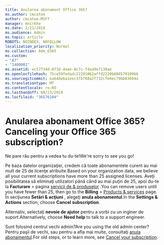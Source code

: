 ```yaml
---
title: Anularea abonament Office 365?
ms.author: cmcatee
author: cmcatee-MSFT
manager: mnirkhe
ms.date: 2/21/2018
ms.audience: Admin
ms.topic: article
ROBOTS: NOINDEX, NOFOLLOW
localization_priority: Normal
ms.collection: Adm_O365
ms.custom:
- "87"
- "1400001"
ms.assetid: ec57734d-073d-4aee-8c7c-f4aa9e7130ae
ms.openlocfilehash: 75ce59fedadc22291062affd2220b08057910966
ms.sourcegitcommit: ea64deba1eec3fb768a2f732cfe0ec79bb03694a
ms.translationtype: MT
ms.contentlocale: ro-RO
ms.lasthandoff: 08/23/2019
ms.locfileid: "36576104"
---
```

# <a name="canceling-your-office-365-subscription"></a><span data-ttu-id="b8d01-102">Anularea abonament Office 365?</span><span class="sxs-lookup"><span data-stu-id="b8d01-102">Canceling your Office 365 subscription?</span></span>

<span data-ttu-id="b8d01-103">Ne pare rău pentru a vedea tu du-te!</span><span class="sxs-lookup"><span data-stu-id="b8d01-103">We're sorry to see you go!</span></span>
  
<span data-ttu-id="b8d01-104">Pe baza datelor organizaţiei, credem că toate abonamentele curent au mai mult de 25 de licenţe atribuite.</span><span class="sxs-lookup"><span data-stu-id="b8d01-104">Based on your organization data, we believe all your current subscriptions have more than 25 assigned licenses.</span></span> <span data-ttu-id="b8d01-105">Aveţi posibilitatea să eliminaţi utilizatori până când au mai puţin de 25, apoi du-te la **Facturare** \> pagina [servicii de & produselor](https://go.microsoft.com/fwlink/p/?linkid=842054) .</span><span class="sxs-lookup"><span data-stu-id="b8d01-105">You can remove users until you have fewer than 25, then go to the **Billing** \> [Products & services](https://go.microsoft.com/fwlink/p/?linkid=842054) page.</span></span> <span data-ttu-id="b8d01-106">În secţiunea **Setări & acţiuni** , alegeţi **anula abonamentul**.</span><span class="sxs-lookup"><span data-stu-id="b8d01-106">In the **Settings & Actions** section, choose **Cancel subscription**.</span></span>
  
<span data-ttu-id="b8d01-107">Alternativ, selectaţi **nevoie de ajutor** pentru a vorbi cu un inginer de suport.</span><span class="sxs-lookup"><span data-stu-id="b8d01-107">Alternatively, choose **Need help** to talk to a support engineer.</span></span>
  
<span data-ttu-id="b8d01-108">Sunt folosind centrul vechi admin?</span><span class="sxs-lookup"><span data-stu-id="b8d01-108">Are you using the old admin center?</span></span> <span data-ttu-id="b8d01-109">Pentru paşii de vechi, sau pentru a afla mai multe, consultaţi [anula abonamentul](https://docs.microsoft.com/office365/admin/subscriptions-and-billing/cancel-your-subscription).</span><span class="sxs-lookup"><span data-stu-id="b8d01-109">For old steps, or to learn more, see [Cancel your subscription](https://docs.microsoft.com/office365/admin/subscriptions-and-billing/cancel-your-subscription).</span></span>
